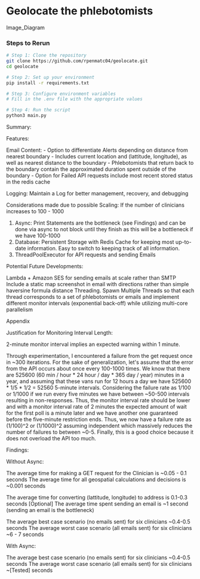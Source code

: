 # Geolocate the phlebotomists
Image_Diagram 

### Steps to Rerun

```bash
# Step 1: Clone the repository
git clone https://github.com/rpenmatc04/geolocate.git
cd geolocate

# Step 2: Set up your environment
pip install -r requirements.txt

# Step 3: Configure environment variables
# Fill in the .env file with the appropriate values

# Step 4: Run the script
python3 main.py
```

Summary: 

Features: 

Email Content: 
    - Option to differentiate Alerts depending on distance from nearest boundary
    - Includes current location and (lattitude, longitude), as well as nearest distance to the boundary
    - Phlebotomists that return back to the boundary contain the approximated duration spent outside of the boundary 
    - Option for Failed API requests include most recent stored status in the redis cache

Logging: Maintain a Log for better management, recovery, and debugging 

Considerations made due to possible Scaling: If the number of clinicians increases to 100 - 1000

1. Async: Print Statements are the bottleneck (see Findings) and can be done via async to not block until they finish as this will be a bottleneck if we have 100-1000 
2. Database: Persistent Storage with Redis Cache for keeping most up-to-date information. Easy to switch to keeping track of all information. 
3. ThreadPoolExecutor for API requests and sending Emails

Potential Future Developments: 

Lambda + Amazon SES for sending emails at scale rather than SMTP 
Include a static map screenshot in email with directions rather than simple haversine formula distance
Threading. Spawn Multiple Threads so that each thread corresponds to a set of phlebotomists or emails and implement different monitor intervals (exponential back-off) while utilizing multi-core parallelism

Appendix 

Justification for Monitoring Interval Length:

2-minute monitor interval implies an expected warning within 1 minute.

Through experimentation, I encountered a failure from the get request once in ~300 iterations. For the sake of generalization, let's assume that the error from the API occurs about once every 100-1000 times. We know that there are 525600 (60 min / hour * 24 hour / day * 365 day / year) minutes in a year, and assuming that these vans run for 12 hours a day we have 525600 * 1/5 * 1/2  = 52560 5-minute intervals. Considering the failure rate as 1/100 or 1/1000 if we run every five minutes we have between ~50-500 intervals resulting in non-responses. Thus, the monitor interval rate should be lower and with a monitor interval rate of 2 minutes the expected amount of wait for the first poll is a minute later and we have another one guaranteed before the five-minute restriction ends. Thus, we now have a failure rate as (1/100)^2 or (1/1000)^2 assuming independent which massively reduces the number of failures to between ~0-5. Finally, this is a good choice because it does not overload the API too much. 

Findings: 

Without Async: 

The average time for making a GET request for the Clinician is ~0.05 - 0.1 seconds
The average time for all geospatial calculations and decisions is ~0.001 seconds

The average time for converting (lattitude, longitude) to address is 0.1-0.3 seconds [Optional]
The average time spent sending an email is ~1 second (sending an email is the bottleneck)

The average best case scenario (no emails sent) for six clinicians ~0.4-0.5 seconds
The average worst case scenario (all emails sent) for six clinicians ~6 - 7 seconds

With Async: 

The average best case scenario (no emails sent) for six clinicians ~0.4-0.5 seconds
The average worst case scenario (all emails sent) for six clinicians ~[Tested] seconds
